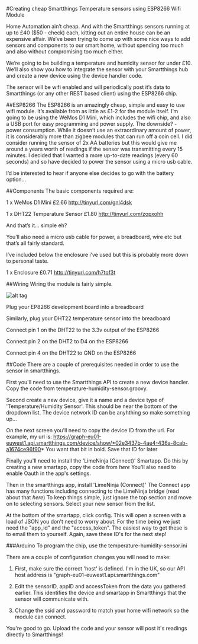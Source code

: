 
#Creating cheap Smartthings Temperature sensors using ESP8266 Wifi Module

Home Automation ain’t cheap. And with the Smartthings sensors running at up to £40 ($50 - check) each, kitting out an entire house can be an expensive affair.
We’ve been trying to come up with some nice ways to add sensors and components to our smart home, without spending too much and also without compromising too much either.

We’re going to be building a temperature and humidity sensor for under £10. We’ll also show you how to integrate the sensor with your Smartthings hub and create a new device using the device handler code.

The sensor will be wifi enabled and will periodically post it’s data to Smartthings (or any other REST based client) using the ESP8266 chip.

##ESP8266
The ESP8266 is an amazingly cheap, simple and easy to use wifi module. It’s available from as little as £1-2 for the module itself. I’m going to be using the WeMos D1 Mini, which includes the wifi chip, and also a USB port for easy programming and power supply. The downside? - power consumption. While it doesn’t use an extraordinary amount of power, it is considerably more than zigbee modules that can run off a coin cell. I did consider running the sensor of 2x AA batteries but this would give me around a years worth of readings if the sensor was transmitting every 15 minutes. 
I decided that I wanted a more up-to-date readings (every 60 seconds) and so have decided to power the sensor using a micro usb cable.

I’d be interested to hear if anyone else decides to go with the battery option…


##Components
The basic components required are:

1 x WeMos D1 Mini				£2.66		http://tinyurl.com/gnl4dsk

1 x DHT22 Temperature Sensor		£1.80		http://tinyurl.com/zopxohh


And that’s it… simple eh?

You’ll also need a micro usb cable for power, a breadboard, wire etc but that’s all fairly standard.

I’ve included below the enclosure i’ve used but this is probably more down to personal taste.


1 x Enclosure					£0.71		http://tinyurl.com/h7tpf3t

##Wiring
Wiring the module is fairly simple. 

![alt tag](http://i0.wp.com/beerandchips.azurewebsites.net/wp-content/uploads/2015/12/dht22-pinout.jpg)

Plug your EP8266 development board into a breadboard

Similarly, plug your DHT22 temperature sensor into the breadboard

Connect pin 1 on the DHT22 to the 3.3v output of the ESP8266

Connect pin 2 on the DHT2 to D4 on the ESP8266

Connect pin 4 on the DHT22 to GND on the ESP8266

##Code
There are a couple of prerequisites needed in order to use the sensor in smartthings.

First you'll need to use the Smartthings API to create a new device handler. Copy the code from temperature-humidity-sensor.groovy.

Second create a new device, give it a name and a device type of 'Temperature/Humidity Sensor'. This should be near the bottom of the dropdown list.
The device network ID can be anyhthing so make something up...

On the next screen you'll need to copy the device ID from the url.
For example, my url is: https://graph-eu01-euwest1.api.smartthings.com/device/show/*02e3437b-4ae4-436a-8cab-a1674ce96f90*
You want that bit in bold. Save that ID for later

Finally you'll need to install the 'LimeNinja (Connect)' Smartapp. Do this by creating a new smartapp, copy the code from *here*
You'll also need to enable Oauth in the app's settings.

Then in the smartthings app, install 'LimeNinja (Connect)'
The Connect app has many functions including connecting to the LimeNinja bridge (read about that *here*)
To keep things simple, just ignore the top section and move on to selecting sensors. Select your new sensor from the list.

At the bottom of the smartapp, click config. This will open a screen with a load of JSON you don't need to worry about. For the time being we just need the "app_id" and the "access_token".
The easiest way to get these is to email them to yourself. Again, save these ID's for the next step!

###Arduino
To program the chip, use the temperature-humidity-sensor.ini

There are a couple of configuration changes you will need to make:


1. First, make sure the correct 'host' is defined. I'm in the UK, so our API host address is "graph-eu01-euwest1.api.smartthings.com"

2. Edit the sensorID, appID and accessToken from the data you gathered earlier. This identifies the device and smartapp in Smartthings that the sensor will communicate with.

3. Change the ssid and password to match your home wifi network so the module can connect.

You're good to go. Upload the code and your sensor will post it's readings directly to Smartthings!
